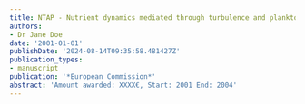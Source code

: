 ```yaml
---
title: NTAP - Nutrient dynamics mediated through turbulence and plankton interactions
authors:
- Dr Jane Doe
date: '2001-01-01'
publishDate: '2024-08-14T09:35:58.481427Z'
publication_types:
- manuscript
publication: '*European Commission*'
abstract: 'Amount awarded: XXXX€, Start: 2001 End: 2004'
---
```

